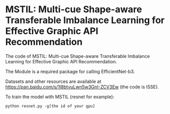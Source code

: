 # MSTIL: Multi-cue Shape-aware Transferable Imbalance Learning for Effective Graphic API Recommendation

The code of MSTIL: Multi-cue Shape-aware Transferable Imbalance Learning for Effective Graphic API Recommendation.

The Module is a required package for calling EfficientNet-b3.

Datasets and other resources are available at https://pan.baidu.com/s/1I8btvuLwn5w3GnI-ZCV3Ew (the code is ISSE).

To train the model with MSTIL (resnet for example):
```shell
python resnet.py -g[the id of your gpu]
```
